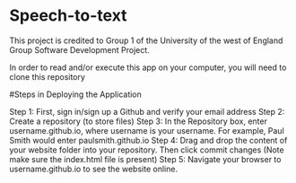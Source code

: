 # Speech-to-text

This project is credited to Group 1 of the University of the west of England Group Software Development Project.

In order to read and/or execute this app on your computer, you will need to clone this repository

#Steps in Deploying the Application

Step 1:	First, sign in/sign up a Github and verify your email address
Step 2: 	Create a repository (to store files)
Step 3: 	In the Repository box, enter username.github.io, where username is your username. For example, Paul Smith would enter paulsmith.github.io
Step 4: 	Drag and drop the content of your website folder into your repository. Then click commit changes (Note make sure the index.html file is present)
Step 5:	Navigate your browser to username.github.io to see the website online.

